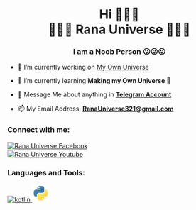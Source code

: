 <h1 align="center">Hi 👋👋👋<br>🍌🍌🍌 Rana Universe 🍌🍌🍌</h1>
<h3 align="center">I am a Noob Person 😜😜😜</h3>

- 🔭 I’m currently working on [My Own Universe](https://t.me/RanaUniverse)
  
- 🌱 I’m currently learning **Making my Own Universe 💪**

- 💬 Message Me about anything in [**Telegram Account**](https://t.me/RanaUniverse)

- 📫 My Email Address: **RanaUniverse321@gmail.com**

<h3 align="left">Connect with me:</h3>
<p align="left">
<a href="https://fb.com/RanaUniverse" target="blank"><img align="center" src="https://raw.githubusercontent.com/rahuldkjain/github-profile-readme-generator/master/src/images/icons/Social/facebook.svg" alt="Rana Universe Facebook" height="30" width="40" /></a>
<br>
<a href="https://www.youtube.com/@RanaUniverse123" target="blank"><img align="center" src="https://raw.githubusercontent.com/rahuldkjain/github-profile-readme-generator/master/src/images/icons/Social/youtube.svg" alt="Rana Universe Youtube" height="30" width="40" /></a>
</p>

<h3 align="left">Languages and Tools:</h3>
<p align="left"> <a href="https://kotlinlang.org" target="_blank" rel="noreferrer"> <img src="https://www.vectorlogo.zone/logos/kotlinlang/kotlinlang-icon.svg" alt="kotlin" width="40" height="40"/> </a> <a href="https://www.python.org" target="_blank" rel="noreferrer"> <img src="https://raw.githubusercontent.com/devicons/devicon/master/icons/python/python-original.svg" alt="python" width="40" height="40"/> </a> </p>
